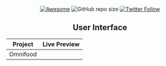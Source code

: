 <div align="center">

[![Awesome](https://awesome.re/badge.svg)](https://awesome.re)
![GitHub repo size](https://img.shields.io/github/repo-size/Pranav-Jadhav09/User-Interface)
[![Twitter Follow](https://img.shields.io/twitter/follow/Pranav_Jadhav09?style=social)](https://twitter.com/Pranav_Jadhav09)

## User Interface

| Project  | Live Preview                    |
| -------- | ------------------------------- |
| Omnifood | <a href="" target="_blank"></a> |

</div>
